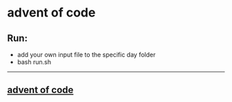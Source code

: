 # **advent of code**


Run:
----
- add your own input file to the specific day folder
- bash run.sh
-------------------------------------------------------------------

[advent of code](https://adventofcode.com/)
-----------
